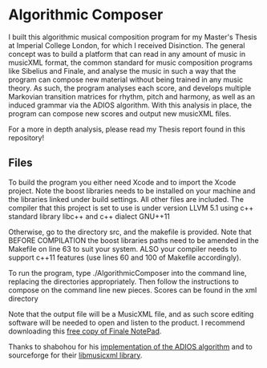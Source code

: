Algorithmic Composer
======

I built this algorithmic musical composition program for my Master's Thesis at Imperial College London, for which I received Disinction. The general concept was to build a platform that can read in any amount of music in musicXML format, the common standard for music composition programs like Sibelius and Finale, and analyse the music in such a way that the program can compose new material without being trained in any music theory. As such, the program analyses each score, and develops multiple Markovian transition matrices for rhythm, pitch and harmony, as well as an induced grammar via the ADIOS algorithm. With this analysis in place, the program can compose new scores and output new musicXML files.

For a more in depth analysis, please read my Thesis report found in this repository!


Files
-----

To build the program you either need Xcode and to import the Xcode project. Note the boost libraries needs to be installed on your machine and the libraries linked under build settings. All other files are included. The compiler that this project is set to use is under version LLVM 5.1 using c++ standard library libc++ and c++ dialect GNU++11
 
Otherwise, go to the directory src, and the makefile is provided. Note that BEFORE COMPILATION the boost libraries paths need to be amended in the Makefile on line 63 to suit your system. ALSO your compiler needs to support c++11 features (use lines 60 and 100 of Makefile accordingly). 
 
To run the program, type ./AlgorithmicComposer <inputdirectory> <outputdirectory> into the command line, replacing the directories appropriately. Then follow the instructions to compose on the command line new pieces. Scores can be found in the xml directory

Note that the output file will be a MusicXML file, and as such score editing software will be needed to open and listen to the product. I recommend downloading this [free copy of Finale NotePad](http://www.finalemusic.com/products/finale-notepad/resources/).

Thanks to shabohou for his [implementation of the ADIOS algorithm](https://github.com/shaobohou/madios) and to sourceforge for their [libmusicxml library](http://libmusicxml.sourceforge.net). 


